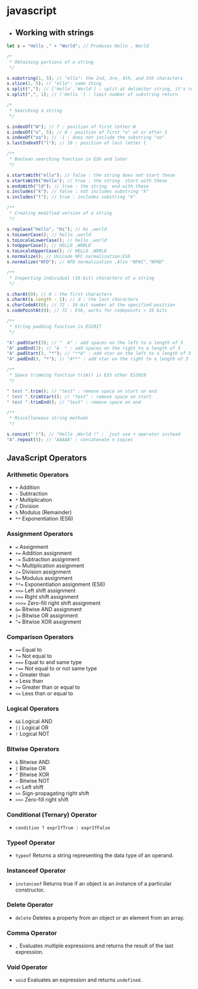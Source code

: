 # javascript

- ## Working with strings

```javascript
let s = "Hello ," + "World"; // Produces Hello , World

/*
 * Obtaining portions of a string
 */

s.substring(1, 5); // "ello": the 2nd, 3re, 4th, and 5th characters
s.slice(1, 5); // "ello": same thing
s.split(","); // ['Hello','World'] : split at delimiter string, it's return a new array
s.split(",", 1); // ['Hello '] : limit number of substring return

/*
 * Searching a string
 */

s.indexOf("W"); // 7 : position of first letter W
s.indexOf("o", 5); // 8 : position of first "o" at or after 5
s.indexOf("oo"); // -1 : does not include the substring "oo"
s.lastIndexOf("l"); // 10 : position of last letter l

/**
 * Boolean searching function in ES6 and later
 */

s.startsWith("ello"); // false : the string does not start these
s.startsWith("Hello"); // true : the string  start with these
s.endsWith("ld"); // true : the string  end with these
s.includes("k"); // false : not includes substring "k"
s.includes("l"); // true : includes substring "k"

/**
 * Creating modified version of a string
 */

s.replace("Hello", "Hi"); // Hi ,world
s.toLowerCase(); // hello ,world
s.toLocaleLowerCase(); // hello ,world
s.toUpperCase(); // HELLO ,WORLD
s.toLocaleUpperCase(); // HELLO ,WORLD
s.normalize(); // Unicode NFC normalization:ES6
s.normalize("NFD"); // NFD normalization ,Also "NFKC","NFKD"

/**
 * Inspecting individual (16-bit) characters of a string
 */

s.charAt(0); // H : the first characters
s.charAt(s.length - 1); // d : the last characters
s.charCodeAt(0); // 72 : 16-bit number at the specified position
s.codePointAt(0); // 72 : ES6, works for codepoints > 16 bits

/**
 * String padding function in ES2017
 */

"A".padStart(3); // "  A" : add spaces on the left to a length of 3
"A".padEnd(3); // "A  " : add spaces on the right to a length of 3
"A".padStart(3, "*"); // "**A" : add star on the left to a length of 3
"A".padEnd(3, "*"); // "A**" : add star on the right to a length of 3

/**
 * Space trimming function trim() is ES5 other ES2019
 */

" test ".trim(); // "test" : remove space on start on end
" test ".trimStart(); // "test" : remove space on start
" test ".trimEnd(); // "test" : remove space on end

/**
 * Miscellaneous string methods
 */

s.concat(" !"); // "Hello ,World !" :  just use + operator instead
"A".repeat(5); // "AAAAA" : concatenate n copies
```

## JavaScript Operators

### Arithmetic Operators

- `+` Addition
- `-` Subtraction
- `*` Multiplication
- `/` Division
- `%` Modulus (Remainder)
- `**` Exponentiation (ES6)

### Assignment Operators

- `=` Assignment
- `+=` Addition assignment
- `-=` Subtraction assignment
- `*=` Multiplication assignment
- `/=` Division assignment
- `%=` Modulus assignment
- `**=` Exponentiation assignment (ES6)
- `<<=` Left shift assignment
- `>>=` Right shift assignment
- `>>>=` Zero-fill right shift assignment
- `&=` Bitwise AND assignment
- `|=` Bitwise OR assignment
- `^=` Bitwise XOR assignment

### Comparison Operators

- `==` Equal to
- `!=` Not equal to
- `===` Equal to and same type
- `!==` Not equal to or not same type
- `>` Greater than
- `<` Less than
- `>=` Greater than or equal to
- `<=` Less than or equal to

### Logical Operators

- `&&` Logical AND
- `||` Logical OR
- `!` Logical NOT

### Bitwise Operators

- `&` Bitwise AND
- `|` Bitwise OR
- `^` Bitwise XOR
- `~` Bitwise NOT
- `<<` Left shift
- `>>` Sign-propagating right shift
- `>>>` Zero-fill right shift

### Conditional (Ternary) Operator

- `condition ? exprIfTrue : exprIfFalse`

### Typeof Operator

- `typeof` Returns a string representing the data type of an operand.

### Instanceof Operator

- `instanceof` Returns true if an object is an instance of a particular constructor.

### Delete Operator

- `delete` Deletes a property from an object or an element from an array.

### Comma Operator

- `,` Evaluates multiple expressions and returns the result of the last expression.

### Void Operator

- `void` Evaluates an expression and returns `undefined`.
